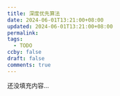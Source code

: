 ```yaml
---
title: 深度优先算法
date: 2024-06-01T13:21:00+08:00
updated: 2024-06-01T13:21:00+08:00
permalink: 
tags:
  - TODO
ccby: false
draft: false
comments: true
---
```

还没填充内容...